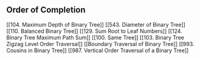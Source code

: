 
## Order of Completion
[[104. Maximum Depth of Binary Tree]]
[[543. Diameter of Binary Tree]]
[[110. Balanced Binary Tree]]
[[129. Sum Root to Leaf Numbers]]
[[124. Binary Tree Maximum Path Sum]]
[[100. Same Tree]]
[[103. Binary Tree Zigzag Level Order Traversal]]
[[Boundary Traversal of Binary Tree]]
[[993. Cousins in Binary Tree]]
[[987. Vertical Order Traversal of a Binary Tree]]


